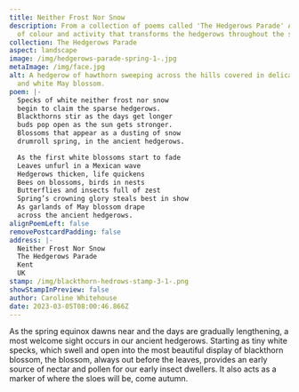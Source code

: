 ```yaml
---
title: Neither Frost Nor Snow
description: From a collection of poems called 'The Hedgerows Parade' A carnival
  of colour and activity that transforms the hedgerows throughout the seasons.
collection: The Hedgerows Parade
aspect: landscape
image: /img/hedgerows-parade-spring-1-.jpg
metaImage: /img/face.jpg
alt: A hedgerow of hawthorn sweeping across the hills covered in delicate pink
  and white May blossom.
poem: |-
  Specks of white neither frost nor snow
  begin to claim the sparse hedgerows.
  Blackthorns stir as the days get longer
  buds pop open as the sun gets stronger.
  Blossoms that appear as a dusting of snow
  drumroll spring, in the ancient hedgerows.

  As the first white blossoms start to fade
  Leaves unfurl in a Mexican wave
  Hedgerows thicken, life quickens
  Bees on blossoms, birds in nests
  Butterflies and insects full of zest
  Spring’s crowning glory steals best in show
  As garlands of May blossom drape
  across the ancient hedgerows.
alignPoemLeft: false
removePostcardPadding: false
address: |-
  Neither Frost Nor Snow
  The Hedgerows Parade
  Kent
  UK
stamp: /img/blackthorn-hedrows-stamp-3-1-.png
showStampInPreview: false
author: Caroline Whitehouse
date: 2023-03-05T08:00:46.866Z
---
```

As the spring equinox dawns near and the days are gradually lengthening, a most welcome sight occurs in our ancient hedgerows. Starting as tiny white specks, which swell and open into the most beautiful display of blackthorn blossom, the blossom, always out before the leaves, provides an early source of nectar and pollen for our early insect dwellers. It also acts as a marker of where the sloes will be, come autumn.